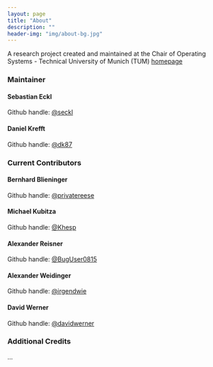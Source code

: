 ```yaml
---
layout: page
title: "About"
description: ""
header-img: "img/about-bg.jpg"
---
```


A research project created and maintained at the Chair of Operating Systems - Technical University of Munich (TUM) [homepage](https://www.os.in.tum.de/en/home/)

### Maintainer

#### Sebastian Eckl

Github handle: [@seckl](https://github.com/seckl)

#### Daniel Krefft

Github handle: [@dk87](https://github.com/dk87)

### Current Contributors

#### Bernhard Blieninger

Github handle: [@privatereese](https://github.com/privatereese)

#### Michael Kubitza

Github handle: [@Khesp](https://github.com/Khesp)

#### Alexander Reisner

Github handle: [@BugUser0815](https://github.com/BugUser0815)

#### Alexander Weidinger

Github handle: [@irgendwie](https://github.com/irgendwie)

#### David Werner

Github handle: [@davidwerner](https://github.com/davidwerner)

### Additional Credits

...
